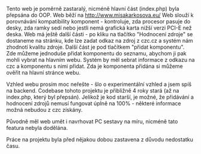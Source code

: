 Tento web je poměrně zastaralý, nicméně hlavní část (index.php) byla přepsána do OOP.
Web běží na http://www.misakarkosova.eu/
Web slouží k porovnávání kompatibility komponent - kontroluje, zda procesor pasuje do desky, zda ramky sedí nebo jestli nemá grafická karta nižší verzi PCI-E než deska.
Web má ještě další části - po kliku na tlačítko "Hodnocení zdroje" se dostaneme na stránku, kde lze zadat odkaz na zdroj z czc.cz a systém nám zhodnotí kvalitu zdroje. 
Další část je pod tlačítkem "přidat komponentu". Zde můžeme jednoduše přidat komponentu do seznamu, abychom ji pak mohli vybrat na hlavním webu. Systém by měl sebrat informace z odkazu na czc a komponentu s nimi přidat. Zda je komponenta přidána si můžeme ověřit na hlavní stránce webu.


Vzhled webu prosím moc neřešte - šlo o experimentální vzhled a jsem spíš na backend. Codebase tohoto projektu je přibližně 4 roky stará (až na index.php, který byl přepsán).
Jelikož je kod starší, je možné, že přidávání a hodnocení zdrojů nemusí fungovat úplně na 100% - některé informace možná nebudou z czc získány. 

Původně měl web umět i navrhovat PC sestavy na míru, nicméně tato featura nebyla dodělána. 

Práce na projektu byla před nějakou dobou zastavena z důvodu nedostatku času.
